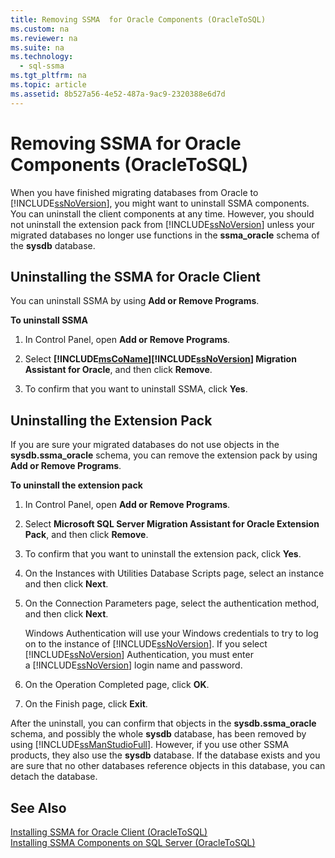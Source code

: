 ```yaml
---
title: Removing SSMA  for Oracle Components (OracleToSQL)
ms.custom: na
ms.reviewer: na
ms.suite: na
ms.technology: 
  - sql-ssma
ms.tgt_pltfrm: na
ms.topic: article
ms.assetid: 8b527a56-4e52-487a-9ac9-2320388e6d7d
---
```

# Removing SSMA  for Oracle Components (OracleToSQL)
When you have finished migrating databases from Oracle to [!INCLUDE[ssNoVersion](../content/includes/ssNoVersion_md.md)], you might want to uninstall SSMA components. You can uninstall the client components at any time. However, you should not uninstall the extension pack from [!INCLUDE[ssNoVersion](../content/includes/ssNoVersion_md.md)] unless your migrated databases no longer use functions in the **ssma\_oracle** schema of the **sysdb** database.  
  
## Uninstalling the SSMA for Oracle Client  
You can uninstall SSMA by using **Add or Remove Programs**.  
  
**To uninstall SSMA**  
  
1.  In Control Panel, open **Add or Remove Programs**.  
  
2.  Select **[!INCLUDE[msCoName](../content/includes/msCoName_md.md)][!INCLUDE[ssNoVersion](../content/includes/ssNoVersion_md.md)] Migration Assistant for Oracle**, and then click **Remove**.  
  
3.  To confirm that you want to uninstall SSMA, click **Yes**.  
  
## Uninstalling the Extension Pack  
If you are sure your migrated databases do not use objects in the **sysdb.ssma\_oracle** schema, you can remove the extension pack by using **Add or Remove Programs**.  
  
**To uninstall the extension pack**  
  
1.  In Control Panel, open **Add or Remove Programs**.  
  
2.  Select **Microsoft SQL Server Migration Assistant for Oracle Extension Pack**, and then click **Remove**.  
  
3.  To confirm that you want to uninstall the extension pack, click **Yes**.  
  
4.  On the Instances with Utilities Database Scripts page, select an instance and then click **Next**.  
  
5.  On the Connection Parameters page, select the authentication method, and then click **Next**.  
  
    Windows Authentication will use your Windows credentials to try to log on to the instance of [!INCLUDE[ssNoVersion](../content/includes/ssNoVersion_md.md)]. If you select [!INCLUDE[ssNoVersion](../content/includes/ssNoVersion_md.md)] Authentication, you must enter a [!INCLUDE[ssNoVersion](../content/includes/ssNoVersion_md.md)] login name and password.  
  
6.  On the Operation Completed page, click **OK**.  
  
7.  On the Finish page, click **Exit**.  
  
After the uninstall, you can confirm that objects in the **sysdb.ssma\_oracle** schema, and possibly the whole **sysdb** database, has been removed by using [!INCLUDE[ssManStudioFull](../content/includes/ssManStudioFull_md.md)]. However, if you use other SSMA products, they also use the **sysdb** database. If the database exists and you are sure that no other databases reference objects in this database, you can detach the database.  
  
## See Also  
[Installing SSMA for Oracle Client &#40;OracleToSQL&#41;](../content/Installing-SSMA-for-Oracle-Client--OracleToSQL-.md)  
[Installing SSMA Components on SQL Server &#40;OracleToSQL&#41;](../content/Installing-SSMA-Components-on-SQL-Server--OracleToSQL-.md)  
  
